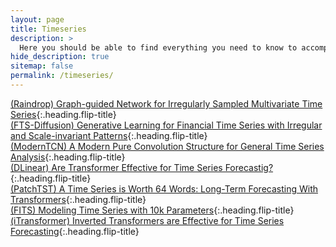 ```yaml
---
layout: page
title: Timeseries
description: >
  Here you should be able to find everything you need to know to accomplish the most common tasks when blogging with Hydejack.
hide_description: true
sitemap: false
permalink: /timeseries/
---
```


[(Raindrop) Graph-guided Network for Irregularly Sampled Multivariate Time Series]{:.heading.flip-title} \
[(FTS-Diffusion) Generative Learning for Financial Time Series with Irregular and Scale-invariant Patterns]{:.heading.flip-title} \
[(ModernTCN) A Modern Pure Convolution Structure for General Time Series Analysis]{:.heading.flip-title} \
[(DLinear) Are Transformer Effective for Time Series Forecastig?]{:.heading.flip-title} \
[(PatchTST) A Time Series is Worth 64 Words: Long-Term Forecasting With Transformers]{:.heading.flip-title} \
[(FITS) Modeling Time Series with 10k Parameters]{:.heading.flip-title} \
[(iTransformer) Inverted Transformers are Effective for Time Series Forecasting]{:.heading.flip-title}



[(Raindrop) Graph-guided Network for Irregularly Sampled Multivariate Time Series]: /timeseries/2024-02-09-Raindrop
[(FTS-Diffusion) Generative Learning for Financial Time Series with Irregular and Scale-invariant Patterns]: /timeseries/2024-02-13-FTS-Diffusion
[(ModernTCN) A Modern Pure Convolution Structure for General Time Series Analysis]: /timeseries/2024-02-14-ModernTCN
[(DLinear) Are Transformer Effective for Time Series Forecastig?]: /timeseries/2024-02-16-DLinear
[(PatchTST) A Time Series is Worth 64 Words: Long-Term Forecasting With Transformers]: /timeseries/2024-02-18-PatchTST
[(FITS) Modeling Time Series with 10k Parameters]: /timeseries/2024-02-22-FITS
[(iTransformer) Inverted Transformers are Effective for Time Series Forecasting]: /timeseries/2024-02-23-iTransformer
